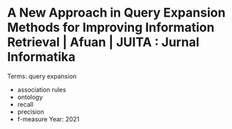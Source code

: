 # A New Approach in Query Expansion Methods for Improving Information Retrieval | Afuan | JUITA : Jurnal Informatika

Terms: query expansion
- association rules
- ontology
- recall
- precision
- f-measure
Year: 2021